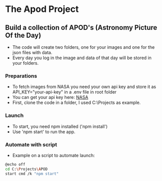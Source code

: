 # The Apod Project

## Build a collection of APOD's (Astronomy Picture Of the Day)

*  The code will create two folders, one for your images and one for the json files with data.
 * Every day you log in the image and data of that day will be stored in your folders.
### Preparations
*  To fetch images from NASA you need your own api key and store it as API_KEY="your-api-key" in a .env file in root folder
*  You can get your api key here: [NASA](https://api.nasa.gov/)
*  First, clone the code in a folder, I used C:\Projects as example.
### Launch
*  To start, you need npm installed ('npm install')
*  Use 'npm start' to run the app.

### Automate with script
* Example on a script to automate launch:
```bash
@echo off
cd C:\Projects\APOD
start cmd /k "npm start"
```


